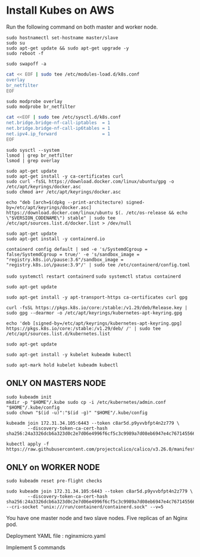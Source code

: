 # Install Kubes on AWS

Run the following command on both master and worker node.


`sudo hostnamectl set-hostname master/slave`  
`sudo su`  
`sudo apt-get update && sudo apt-get upgrade -y`  
`sudo reboot -f`  

`sudo swapoff -a`  

```bash
cat << EOF | sudo tee /etc/modules-load.d/k8s.conf
overlay
br_netfilter
EOF
```

`sudo modprobe overlay`  
`sudo modprobe br_netfilter`  

```bash
cat <<EOF | sudo tee /etc/sysctl.d/k8s.conf
net.bridge.bridge-nf-call-iptables  = 1
net.bridge.bridge-nf-call-ip6tables = 1
net.ipv4.ip_forward                 = 1
EOF
```

`sudo sysctl --system`   
`lsmod | grep br_netfilter`   
`lsmod | grep overlay`  

`sudo apt-get update`   
`sudo apt-get install -y ca-certificates curl`  
`sudo curl -fsSL https://download.docker.com/linux/ubuntu/gpg -o /etc/apt/keyrings/docker.asc`  
`sudo chmod a+r /etc/apt/keyrings/docker.asc`  

`echo "deb [arch=$(dpkg --print-architecture) signed-by=/etc/apt/keyrings/docker.asc] https://download.docker.com/linux/ubuntu $(. /etc/os-release && echo \"$VERSION_CODENAME\") stable" | sudo tee /etc/apt/sources.list.d/docker.list > /dev/null`  

`sudo apt-get update`  
`sudo apt-get install -y containerd.io`  

`containerd config default | sed -e 's/SystemdCgroup = false/SystemdCgroup = true/' -e 's/sandbox_image = "registry.k8s.io\/pause:3.6"/sandbox_image = "registry.k8s.io\/pause:3.9"/' | sudo tee /etc/containerd/config.toml`  

`sudo systemctl restart containerd`
`sudo systemctl status containerd`

`sudo apt-get update`  

`sudo apt-get install -y apt-transport-https ca-certificates curl gpg`

`curl -fsSL https://pkgs.k8s.io/core:/stable:/v1.29/deb/Release.key | sudo gpg --dearmor -o /etc/apt/keyrings/kubernetes-apt-keyring.gpg`

`echo 'deb [signed-by=/etc/apt/keyrings/kubernetes-apt-keyring.gpg] https://pkgs.k8s.io/core:/stable:/v1.29/deb/ /' | sudo tee /etc/apt/sources.list.d/kubernetes.list`

`sudo apt-get update`

`sudo apt-get install -y kubelet kubeadm kubectl`

`sudo apt-mark hold kubelet kubeadm kubectl`

## ONLY ON MASTERS NODE
`sudo kubeadm init`  
`mkdir -p "$HOME"/.kube
sudo cp -i /etc/kubernetes/admin.conf "$HOME"/.kube/config`   
`sudo chown "$(id -u)":"$(id -g)" "$HOME"/.kube/config`


```
kubeadm join 172.31.34.105:6443 --token c8ar5d.p9yvvbfpt4n2z779 \
        --discovery-token-ca-cert-hash sha256:24a3326dcb6a323d0c2e7d06e4996f6cf5c3c9989a7d08eb6947e4c767145566 
```

```
kubectl apply -f https://raw.githubusercontent.com/projectcalico/calico/v3.26.0/manifests/calico.yaml
```


## ONLY on WORKER NODE 

`sudo kubeadm reset pre-flight checks`  
```
sudo kubeadm join 172.31.34.105:6443 --token c8ar5d.p9yvvbfpt4n2z779 \
        --discovery-token-ca-cert-hash sha256:24a3326dcb6a323d0c2e7d06e4996f6cf5c3c9989a7d08eb6947e4c767145566 --cri-socket "unix:///run/containerd/containerd.sock" --v=5
```

You have one master node and two slave nodes. Five replicas of an Nginx pod. 

Deployment YAML file : nginxmicro.yaml

Implement 5 commands